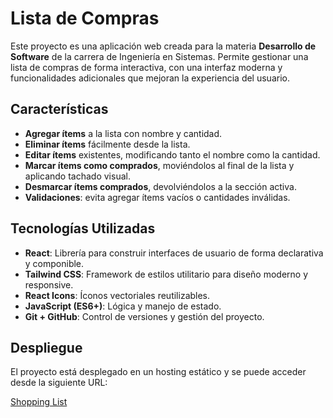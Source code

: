 # Lista de Compras

Este proyecto es una aplicación web creada para la materia **Desarrollo de Software** de la carrera de Ingeniería en Sistemas. Permite gestionar una lista de compras de forma interactiva, con una interfaz moderna y funcionalidades adicionales que mejoran la experiencia del usuario.

## Características

- **Agregar ítems** a la lista con nombre y cantidad.
- **Eliminar ítems** fácilmente desde la lista.
- **Editar ítems** existentes, modificando tanto el nombre como la cantidad.
- **Marcar ítems como comprados**, moviéndolos al final de la lista y aplicando tachado visual.
- **Desmarcar ítems comprados**, devolviéndolos a la sección activa.
- **Validaciones**: evita agregar ítems vacíos o cantidades inválidas.

## Tecnologías Utilizadas

- **React**: Librería para construir interfaces de usuario de forma declarativa y componible.
- **Tailwind CSS**: Framework de estilos utilitario para diseño moderno y responsive.
- **React Icons**: Íconos vectoriales reutilizables.
- **JavaScript (ES6+)**: Lógica y manejo de estado.
- **Git + GitHub**: Control de versiones y gestión del proyecto.

## Despliegue

El proyecto está desplegado en un hosting estático y se puede acceder desde la siguiente URL:

[Shopping List](shopping-list-six-kappa.vercel.app)